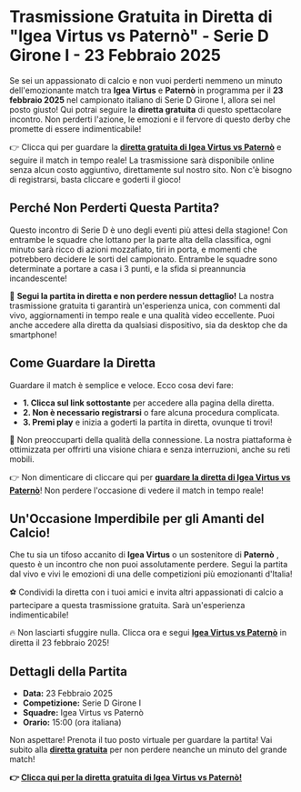 # Trasmissione Gratuita in Diretta di "Igea Virtus vs Paternò" - Serie D Girone I - 23 Febbraio 2025

Se sei un appassionato di calcio e non vuoi perderti nemmeno un minuto dell'emozionante match tra **Igea Virtus** e **Paternò** in programma per il **23 febbraio 2025** nel campionato italiano di Serie D Girone I, allora sei nel posto giusto! Qui potrai seguire la **diretta gratuita** di questo spettacolare incontro. Non perderti l'azione, le emozioni e il fervore di questo derby che promette di essere indimenticabile!

👉 Clicca qui per guardare la [**diretta gratuita di Igea Virtus vs Paternò**](https://tinyurl.com/livestreamfreeo?st=Igea+Virtus+vs+Patern%C3%B2&si=gh) e seguire il match in tempo reale! La trasmissione sarà disponibile online senza alcun costo aggiuntivo, direttamente sul nostro sito. Non c'è bisogno di registrarsi, basta cliccare e goderti il gioco!

## Perché Non Perderti Questa Partita?

Questo incontro di Serie D è uno degli eventi più attesi della stagione! Con entrambe le squadre che lottano per la parte alta della classifica, ogni minuto sarà ricco di azioni mozzafiato, tiri in porta, e momenti che potrebbero decidere le sorti del campionato. Entrambe le squadre sono determinate a portare a casa i 3 punti, e la sfida si preannuncia incandescente!

🎯 **Segui la partita in diretta e non perdere nessun dettaglio!** La nostra trasmissione gratuita ti garantirà un'esperienza unica, con commenti dal vivo, aggiornamenti in tempo reale e una qualità video eccellente. Puoi anche accedere alla diretta da qualsiasi dispositivo, sia da desktop che da smartphone!

## Come Guardare la Diretta

Guardare il match è semplice e veloce. Ecco cosa devi fare:

- **1. Clicca sul link sottostante** per accedere alla pagina della diretta.
- **2. Non è necessario registrarsi** o fare alcuna procedura complicata.
- **3. Premi play** e inizia a goderti la partita in diretta, ovunque ti trovi!

📱 Non preoccuparti della qualità della connessione. La nostra piattaforma è ottimizzata per offrirti una visione chiara e senza interruzioni, anche su reti mobili.

👉 Non dimenticare di cliccare qui per [**guardare la diretta di Igea Virtus vs Paternò**](https://tinyurl.com/livestreamfreeo?st=Igea+Virtus+vs+Patern%C3%B2&si=gh)! Non perdere l'occasione di vedere il match in tempo reale!

## Un'Occasione Imperdibile per gli Amanti del Calcio!

Che tu sia un tifoso accanito di **Igea Virtus** o un sostenitore di **Paternò** , questo è un incontro che non puoi assolutamente perdere. Segui la partita dal vivo e vivi le emozioni di una delle competizioni più emozionanti d'Italia!

⚽ Condividi la diretta con i tuoi amici e invita altri appassionati di calcio a partecipare a questa trasmissione gratuita. Sarà un'esperienza indimenticabile!

🔥 Non lasciarti sfuggire nulla. Clicca ora e segui [**Igea Virtus vs Paternò**](https://tinyurl.com/livestreamfreeo?st=Igea+Virtus+vs+Patern%C3%B2&si=gh) in diretta il 23 febbraio 2025!

## Dettagli della Partita

- **Data:** 23 Febbraio 2025
- **Competizione:** Serie D Girone I
- **Squadre:** Igea Virtus vs Paternò
- **Orario:** 15:00 (ora italiana)

Non aspettare! Prenota il tuo posto virtuale per guardare la partita! Vai subito alla [**diretta gratuita**](https://tinyurl.com/livestreamfreeo?st=Igea+Virtus+vs+Patern%C3%B2&si=gh) per non perdere neanche un minuto del grande match!

**👉 [Clicca qui per la diretta gratuita di Igea Virtus vs Paternò!](https://tinyurl.com/livestreamfreeo?st=Igea+Virtus+vs+Patern%C3%B2&si=gh)**
